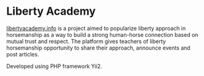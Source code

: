  Liberty Academy
=================

[libertyacademy.info](http://libertyacademy.info) is a project aimed to popularize liberty approach in horsemanship as a way to build a strong human-horse connection based on mutual trust and respect. The platform gives teachers of liberty horsemanship opportunity to share their approach, announce events and post articles.

 Developed using PHP framework Yii2.
